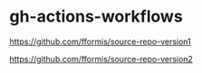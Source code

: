 # gh-actions-workflows

https://github.com/fformis/source-repo-version1

https://github.com/fformis/source-repo-version2
